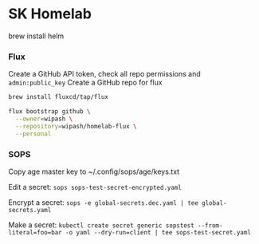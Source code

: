 # SK Homelab



brew install helm



### Flux
Create a GitHub API token, check all repo permissions and `admin:public_key`
Create a GitHub repo for flux

```bash
brew install fluxcd/tap/flux

flux bootstrap github \
  --owner=wipash \
  --repository=wipash/homelab-flux \
  --personal
```

### SOPS
Copy age master key to ~/.config/sops/age/keys.txt

Edit a secret:
`sops sops-test-secret-encrypted.yaml`

Encrypt a secret:
`sops -e global-secrets.dec.yaml | tee global-secrets.yaml`

Make a secret:
`kubectl create secret generic sopstest --from-literal=foo=bar -o yaml --dry-run=client | tee sops-test-secret.yaml`
